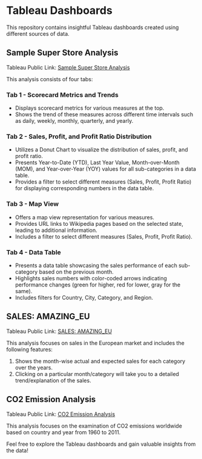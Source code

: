 # Tableau Dashboards

This repository contains insightful Tableau dashboards created using different sources of data.

## Sample Super Store Analysis

Tableau Public Link: [Sample Super Store Analysis](https://public.tableau.com/app/profile/ajay.maurya/viz/Sample_SuperStore_Analysis/Tab1)

This analysis consists of four tabs:

### Tab 1 - Scorecard Metrics and Trends

- Displays scorecard metrics for various measures at the top.
- Shows the trend of these measures across different time intervals such as daily, weekly, monthly, quarterly, and yearly.

### Tab 2 - Sales, Profit, and Profit Ratio Distribution

- Utilizes a Donut Chart to visualize the distribution of sales, profit, and profit ratio.
- Presents Year-to-Date (YTD), Last Year Value, Month-over-Month (MOM), and Year-over-Year (YOY) values for all sub-categories in a data table.
- Provides a filter to select different measures (Sales, Profit, Profit Ratio) for displaying corresponding numbers in the data table.

### Tab 3 - Map View

- Offers a map view representation for various measures.
- Provides URL links to Wikipedia pages based on the selected state, leading to additional information.
- Includes a filter to select different measures (Sales, Profit, Profit Ratio).

### Tab 4 - Data Table

- Presents a data table showcasing the sales performance of each sub-category based on the previous month.
- Highlights sales numbers with color-coded arrows indicating performance changes (green for higher, red for lower, gray for the same).
- Includes filters for Country, City, Category, and Region.

## SALES: AMAZING_EU

Tableau Public Link: [SALES: AMAZING_EU](https://public.tableau.com/app/profile/ajay.maurya/viz/AmazingEU_Analysis/Dashboard1)

This analysis focuses on sales in the European market and includes the following features:

1. Shows the month-wise actual and expected sales for each category over the years.
2. Clicking on a particular month/category will take you to a detailed trend/explanation of the sales.


## CO2 Emission Analysis

Tableau Public Link: [CO2 Emission Analysis](https://public.tableau.com/app/profile/ajay.maurya/viz/CO2Emission_16837182727220/_)

This analysis focuses on the examination of CO2 emissions worldwide based on country and year from 1960 to 2011.

Feel free to explore the Tableau dashboards and gain valuable insights from the data!
